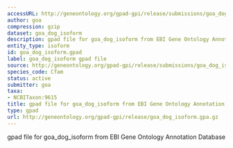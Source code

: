 ```yaml
---
accessURL: http://geneontology.org/gpad-gpi/release/submissions/goa_dog_isoform.gpa.gz
author: goa
compression: gzip
dataset: goa_dog_isoform
description: gpad file for goa_dog_isoform from EBI Gene Ontology Annotation Database
entity_type: isoform
id: goa_dog_isoform.gpad
label: goa_dog_isoform gpad file
source: http://geneontology.org/gpad-gpi/release/submissions/goa_dog_isoform.gpa.gz
species_code: Cfam
status: active
submitter: goa
taxa:
- NCBITaxon:9615
title: gpad file for goa_dog_isoform from EBI Gene Ontology Annotation Database
type: gpad
url: http://geneontology.org/gpad-gpi/release/goa_dog_isoform.gpa.gz
---
```


gpad file for goa_dog_isoform from EBI Gene Ontology Annotation Database